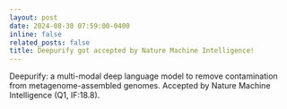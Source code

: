 ```yaml
---
layout: post
date: 2024-08-30 07:59:00-0400
inline: false
related_posts: false
title: Deepurify got accepted by Nature Machine Intelligence!
---
```


Deepurify: a multi-modal deep language model to remove contamination from metagenome-assembled genomes. Accepted by Nature Machine Intelligence (Q1, IF:18.8).